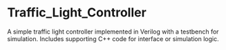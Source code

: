 # Traffic_Light_Controller
A simple traffic light controller implemented in Verilog with a testbench for simulation. Includes supporting C++ code for interface or simulation logic.
